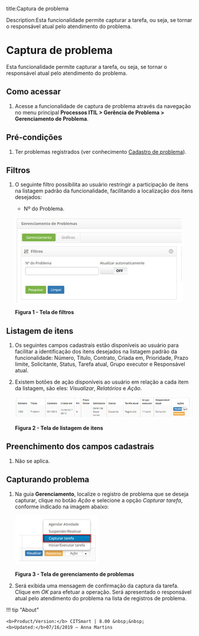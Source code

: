 title:Captura de problema

Description:Esta funcionalidade permite capturar a tarefa, ou seja, se tornar o responsável atual pelo atendimento do problema.

# Captura de problema

Esta funcionalidade permite capturar a tarefa, ou seja, se tornar o responsável
atual pelo atendimento do problema.

Como acessar
------------

1.  Acesse a funcionalidade de captura de problema através da navegação no menu
    principal **Processos ITIL > Gerência de Problema > Gerenciamento de
    Problema**.

Pré-condições
-------------

1.  Ter problemas registrados (ver conhecimento [Cadastro de
    problema][1]).

Filtros
-------

1.  O seguinte filtro possibilita ao usuário restringir a participação de itens
    na listagem padrão da funcionalidade, facilitando a localização dos itens
    desejados:

    -   Nº do Problema.

    ![Criar](images/capture-1.png)

    **Figura 1 - Tela de filtros**

Listagem de itens
-----------------

1.  Os seguintes campos cadastrais estão disponíveis ao usuário para facilitar a
    identificação dos itens desejados na listagem padrão da
    funcionalidade: Número, Título, Contrato, Criada em, Prioridade, Prazo
    limite, Solicitante, Status, Tarefa atual, Grupo
    executor e Responsável atual.

2.  Existem botões de ação disponíveis ao usuário em relação a cada item da
    listagem, são eles: *Visualizar*, *Relatórios* e *Ação*.

    ![Criar](images/capture-2.png)

    **Figura 2 - Tela de listagem de itens**
    
Preenchimento dos campos cadastrais
-----------------------------------

1.  Não se aplica.

Capturando problema
-------------------

1.  Na guia **Gerenciamento**, localize o registro de problema que se deseja
    capturar, clique no botão *Ação* e selecione a opção *Capturar tarefa*,
    conforme indicado na imagem abaixo:

    ![Criar](images/capture-3.png)

    **Figura 3 - Tela de gerenciamento de problemas**

2.  Será exibida uma mensagem de confirmação da captura da tarefa. Clique
    em *OK* para efetuar a operação. Será apresentado o responsável atual pelo
    atendimento do problema na lista de registros de problema.


[1]:/pt-br/citsmart-platform-7/processes/problem/register-problem.html

!!! tip "About"

    <b>Product/Version:</b> CITSmart | 8.00 &nbsp;&nbsp;
    <b>Updated:</b>07/16/2019 – Anna Martins
